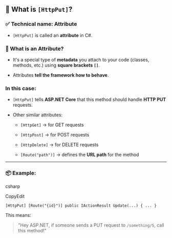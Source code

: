 ## 🔹 What is `[HttpPut]`?

### ✅ Technical name: **Attribute**

- `[HttpPut]` is called an **attribute** in C#.
    

### 🧠 What is an Attribute?

- It's a special type of **metadata** you attach to your code (classes, methods, etc.) using **square brackets `[]`**.
    
- Attributes **tell the framework how to behave**.
    

### In this case:

- `[HttpPut]` tells **ASP.NET Core** that this method should handle **HTTP PUT** requests.
    
- Other similar attributes:
    
    - `[HttpGet]` → for GET requests
        
    - `[HttpPost]` → for POST requests
        
    - `[HttpDelete]` → for DELETE requests
        
    - `[Route("path")]` → defines the **URL path** for the method
        

---

### 📦 Example:

csharp

CopyEdit

`[HttpPut] [Route("{id}")] public IActionResult Update(...) { ... }`

This means:

> "Hey ASP.NET, if someone sends a PUT request to `/something/5`, call this method!"